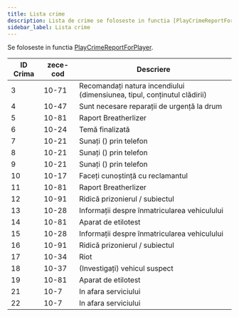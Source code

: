 ```yaml
---
title: Lista crime
description: Lista de crime se foloseste in functia [PlayCrimeReportForPlayer](../functions/PlayCrimeReportForPlayer).
sidebar_label: Lista crime
---
```


Se foloseste in functia [PlayCrimeReportForPlayer](../functions/PlayCrimeReportForPlayer).

| ID Crima | zece-cod | Descriere                                                                |
| -------- | -------- | ------------------------------------------------------------------------ |
| 3        | 10-71    | Recomandați natura incendiului (dimensiunea, tipul, conținutul clădirii) |
| 4        | 10-47    | Sunt necesare reparații de urgență la drum                               |
| 5        | 10-81    | Raport Breatherlizer                                                     |
| 6        | 10-24    | Temă finalizată                                                          |
| 7        | 10-21    | Sunați () prin telefon                                                   |
| 8        | 10-21    | Sunați () prin telefon                                                   |
| 9        | 10-21    | Sunați () prin telefon                                                   |
| 10       | 10-17    | Faceți cunoștință cu reclamantul                                         |
| 11       | 10-81    | Raport Breatherlizer                                                     |
| 12       | 10-91    | Ridică prizonierul / subiectul                                           |
| 13       | 10-28    | Informații despre înmatricularea vehiculului                             |
| 14       | 10-81    | Aparat de etilotest                                                      |
| 15       | 10-28    | Informații despre înmatricularea vehiculului                             |
| 16       | 10-91    | Ridică prizonierul / subiectul                                           |
| 17       | 10-34    | Riot                                                                     |
| 18       | 10-37    | (Investigați) vehicul suspect                                            |
| 19       | 10-81    | Aparat de etilotest                                                      |
| 21       | 10-7     | In afara serviciului                                                     |
| 22       | 10-7     | In afara serviciului                                                     |
